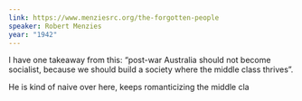 ```yaml
---
link: https://www.menziesrc.org/the-forgotten-people
speaker: Robert Menzies
year: "1942"
---
```


I have one takeaway from this: “post-war Australia should not become socialist, because we should build a society where the middle class thrives”.

He is kind of naive over here, keeps romanticizing the middle cla